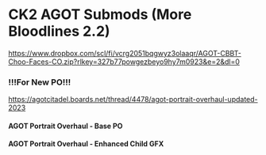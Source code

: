 # CK2 AGOT Submods (More Bloodlines 2.2)
https://www.dropbox.com/scl/fi/vcrg2051bqgwyz3olaaqr/AGOT-CBBT-Choo-Faces-CO.zip?rlkey=327b77powgezbeyo9hy7m0923&e=2&dl=0
### !!!For New PO!!!
https://agotcitadel.boards.net/thread/4478/agot-portrait-overhaul-updated-2023
#### AGOT Portrait Overhaul - Base PO
#### AGOT Portrait Overhaul - Enhanced Child GFX
